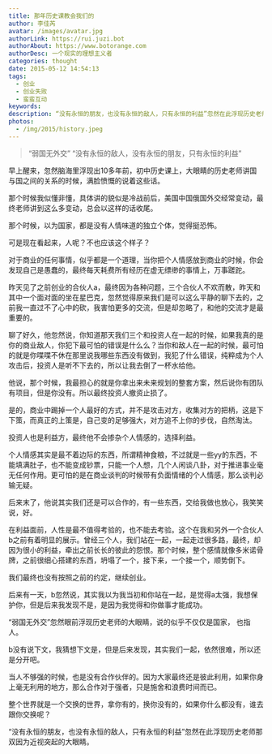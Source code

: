 ```yaml
---
title: 那年历史课教会我们的
author: 李佳芮
avatar: /images/avatar.jpg
authorLink: https://rui.juzi.bot
authorAbout: https://www.botorange.com
authorDesc: 一个现实的理想主义者
categories: thought
date: 2015-05-12 14:54:13
tags:
  - 创业
  - 创业失败
  - 蛮蛮互动
keywords:
description: “没有永恒的朋友，也没有永恒的敌人，只有永恒的利益”忽然在此浮现历史老师那双因为近视突起的大眼睛。
photos:
  - /img/2015/history.jpeg
---
```


> “弱国无外交”
> “没有永恒的敌人，没有永恒的朋友，只有永恒的利益”

早上醒来，忽然脑海里浮现出10多年前，初中历史课上，大眼睛的历史老师讲国与国之间的关系的时候，满脸愤慨的说着这些话。       

那个时候我似懂非懂，具体讲的貌似是冷战前后，美国中国俄国外交经常变动，最终老师讲到这么多变动，总会以这样的话收尾。       

那个时候，以为国家，都是没有人情味道的独立个体，觉得挺恐怖。       

可是现在看起来，人呢？不也应该这个样子？       

对于商业的任何事情，似乎都是一个道理，当你把个人情感放到商业的时候，你会发现自己是愚蠢的，最终每天耗费所有经历在虚无缥缈的事情上，万事蹉跎。       

昨天见了之前创业的合伙人a，最终因为各种问题，三个合伙人不欢而散，昨天和其中一个面对面的坐在星巴克，忽然觉得原来我们是可以这么平静的聊下去的，之前我一直过不了心中的砍，我害怕更多的交流，但是却忽略了，和他的交流才是最重要的。       

聊了好久，他忽然说，你知道那天我们三个和投资人在一起的时候，如果我真的是你的商业敌人，你犯下最可怕的错误是什么么？当你和敌人在一起的时候，最可怕的就是你喋喋不休在那里说我哪些东西没有做到，我犯了什么错误，纯粹成为个人攻击后，投资人是听不下去的，所以让我去倒了一杯水给他。       

他说，那个时候，我最担心的就是你拿出来未来规划的整套方案，然后说你有团队有项目，但是你没有。所以最终投资人撤资止损了。       

是的，商业中踢掉一个人最好的方式，并不是攻击对方，收集对方的把柄，这是下下策，而真正的上策是，自己变的足够强大，对方追不上你的步伐，自然淘汰。       

投资人也是利益方，最终他不会掺杂个人情感的，选择利益。       

个人情感其实是最不着边际的东西，所谓精神食粮，不过就是一些yy的东西，不能填满肚子，也不能变成钞票，只能一个人想，几个人闲谈八卦，对于推进事业毫无任何作用。更可怕的是在商业谈判的时候带有负面情绪的个人情感，那么谈判必输无疑。       

后来末了，他说其实我们还是可以合作的，有一些东西，交给我做也放心，我笑笑说，好。       

在利益面前，人性是最不值得考验的，也不能去考验。这个在我和另外一个合伙人b之前有着明显的展示。曾经三个人，我们站在一起，一起走过很多路，最终，却因为很小的利益，牵出之前长长的彼此的怨恨。那个时候，整个感情就像多米诺骨牌，之前很细心搭建的东西，坍塌了一个，接下来，一个接一个，顺势倒下。       

我们最终也没有按照之前的约定，继续创业。       

后来有一天，b忽然说，其实我以为我当初和你站在一起，是觉得a太强，我想保护你，但是后来我发现不是，是因为我觉得和你做事才能成功。       

“弱国无外交”忽然眼前浮现历史老师的大眼睛，说的似乎不仅仅是国家， 也指人。       

b没有说下文，我猜想下文是，但是后来发现，其实我们一起，依然很难，所以还是分开吧。       

当人不够强的时候，也是没有合作伙伴的。因为大家最终还是彼此利用，如果你身上毫无利用的地方，那么合作对于强者，只是施舍和浪费时间而已。       

整个世界就是一个交换的世界，拿你有的，换你没有的，如果你什么都没有，谁去跟你交换呢？       

“没有永恒的朋友，也没有永恒的敌人，只有永恒的利益”忽然在此浮现历史老师那双因为近视突起的大眼睛。
